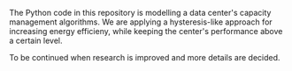 The Python code in this repository is modelling a data center's capacity
management algorithms. We are applying a hysteresis-like approach for
increasing energy efficieny, while keeping the center's performance above a
certain level.

To be continued when research is improved and more details are decided.
